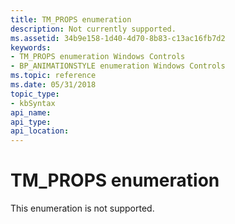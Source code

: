 ```yaml
---
title: TM_PROPS enumeration
description: Not currently supported.
ms.assetid: 34b9e158-1d40-4d70-8b83-c13ac16fb7d2
keywords:
- TM_PROPS enumeration Windows Controls
- BP_ANIMATIONSTYLE enumeration Windows Controls
ms.topic: reference
ms.date: 05/31/2018
topic_type: 
- kbSyntax
api_name: 
api_type: 
api_location: 
---
```


# TM\_PROPS enumeration

This enumeration is not supported.

 

 




